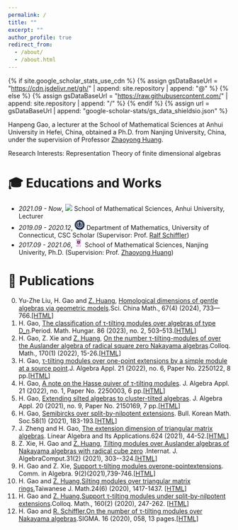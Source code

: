 ```yaml
---
permalink: /
title: ""
excerpt: ""
author_profile: true
redirect_from: 
  - /about/
  - /about.html
---
```


{% if site.google_scholar_stats_use_cdn %}
{% assign gsDataBaseUrl = "https://cdn.jsdelivr.net/gh/" | append: site.repository | append: "@" %}
{% else %}
{% assign gsDataBaseUrl = "https://raw.githubusercontent.com/" | append: site.repository | append: "/" %}
{% endif %}
{% assign url = gsDataBaseUrl | append: "google-scholar-stats/gs_data_shieldsio.json" %}

<span class='anchor' id='about-me'></span>

Hanpeng Gao, a lecturer at the School of Mathematical Sciences at Anhui University in Hefei, China, obtained a Ph.D. from Nanjing University, China, under the supervision of Professor [Zhaoyong Huang](http://maths.nju.edu.cn/~huangzy/).

Research Interests: Representation Theory of finite dimensional algebras

# 🎓 Educations and Works
- *2021.09 - Now*, <a href="https://www.ahu.edu.cn/"><img class="svg" src="/images/ahu_logo.png" width="23pt"></a> School of Mathematical Sciences, Anhui University, Lecturer
- *2019.09 - 2020.12*, <a href="https://www.uconn.edu/"><img class="svg" src="/images/uconn.png" width="23pt"></a> Department of Mathematics, University of Connecticut, CSC Scholar (Supervisor: Prof. [Ralf Schiffler](https://schiffler.math.uconn.edu/#))
- *2017.09 - 2021.06*, <a href="https://www.nju.edu.cn/"><img class="svg" src="/images/nju.png" width="20pt"></a> School of Mathematical Sciences, Nanjing Univerity, Ph.D. (Supervision: Prof. [Zhaoyong Huang](http://maths.nju.edu.cn/~huangzy/))
 

# 📝 Publications
0. Yu-Zhe Liu, H. Gao and [Z. Huang](http://maths.nju.edu.cn/~huangzy/), [Homological dimensions of gentle algebras via geometric models](/pdf/H.pdf).Sci. China Math., 67(4) (2024), 733—766.[[HTML]](https://doi.org/10.1007/s11425-022-2120-8)   
12.  H. Gao, [The classification of τ-tilting modules over algebras of type D_n](/pdf/The-classification-of-tau-tilting-modules-over-algebra-of-type-Dn.pdf).Period. Math. Hungar. 86 (2023), no. 2, 503–513.[[HTML]](https://doi.org/10.1007/s10998-022-00485-3)
11. H. Gao, Z. Xie and [Z. Huang](http://maths.nju.edu.cn/~huangzy/), [On the number τ-tilting-modules of over the Auslander algebra of radical square zero Nakayama algebras](/pdf/On.pdf).Colloq. Math., 170(1) (2022), 15-26.[[HTML]](https://doi.org/10.4064/cm8474-7-2021)
10. H. Gao, [τ-tilting modules over one-point extensions by a simple module at a source point](/pdf/tau-tilting-modules-over-one-point-extension-by-a-simple-module-at-a-soure-point.pdf).J. Algebra Appl. 21 (2022), no. 6, Paper No. 2250122, 8 pp.[[HTML]](https://doi.org/10.1142/S0219498822501225)
9. H. Gao, [A note on the Hasse quiver of τ-tilting modules](/pdf/AnoteontheHasse.pdf). J. Algebra Appl. 21 (2022), no. 1, Paper No. 2250003, 6 pp.[[HTML]](https://doi.org/10.1142/S0219498822500037)
8. H. Gao, [Extending silted algebras to cluster-tilted algebras](/pdf/Extendingsiltedalgebras.pdf). J. Algebra Appl. 20 (2021), no. 9, Paper No. 2150169, 7 pp.[[HTML]](https://doi.org/10.1142/S0219498821501693)
7. H. Gao, [Semibircks over split-by-nilpotent extensions](/pdf/2021-7.pdf). Bull. Korean Math. Soc.58(1) (2021), 183-193.[[HTML]](https://doi.org/10.4134/BKMS.b200189)
6. J. Zheng and  H. Gao,  [The extension dimension of triangular matrix algebras](/pdf/2021-4.pdf). Linear Algebra and Its Applications.624 (2021), 44-52.[[HTML]](https://doi.org/10.1016/j.laa.2021.04.002)
5. Z. Xie, H. Gao and [Z. Huang](http://maths.nju.edu.cn/~huangzy/), [Tilting modules over Auslander algebras of Nakayama algebras with radical cube zero](/pdf/2021-5.pdf) .Internat. J. AlgebraComput.31(2) (2021), 303--324.[[HTML]](https://doi.org/10.1142/S0218196721500168)
4. H. Gao and Z. Xie, [Support τ-tilting modules overone-pointextensions](/pdf/2021-3.pdf). Comm. in  Algebra. 9(2)(2021),739-746.[[HTML]](https://doi.org/10.1080/00927872.2020.1817470)
3. H. Gao and [Z. Huang](http://maths.nju.edu.cn/~huangzy/),[Silting modules over triangular matrix rings](/pdf/2020-2.pdf),Taiwanese J. Math.24(6) (2020), 1417-1437.
[[HTML]](https://doi.org/10.11650/tjm/200204)
2. H. Gao and [Z. Huang](http://maths.nju.edu.cn/~huangzy/),[Support τ-tilting modules under split-by-nilpotent extensions](/pdf/2020-1.pdf).Colloq. Math., 160(2) (2020), 247-262.
[[HTML]](https://doi.org/10.4064/cm7774-3-2019)
1. H. Gao and [R. Schiffler](https://schiffler.math.uconn.edu/#),[On the number of τ-tilting modules over Nakayama algebras](/pdf/2020-0.pdf).SIGMA. 16 (2020), 058, 13 pages.[[HTML]](  https://doi.org/10.3842/SIGMA.2020.058)




 
